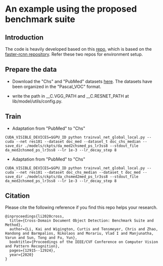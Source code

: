 # An example using the proposed benchmark suite


## Introduction
The code is heavily developed based on this [repo](https://github.com/VisionLearningGroup/DA_Detection), which is based on 
the [faster-rcnn repository](https://github.com/jwyang/faster-rcnn.pytorch). Refer these two repos for environment setup. 

## Prepare the data
* Download the "Chs" and "PubMed" datasets [here](https://drive.google.com/file/d/1m4ns2gbl3d4fcms5Ta6IS80g964sn_b2/view?usp=sharing). The datasets have been organized in the "Pascal_VOC" format.

* write the path in __C.VGG_PATH and __C.RESNET_PATH at lib/model/utils/config.py.


## Train
* Adaptation from "PubMed" to "Chs"
```
CUDA_VISIBLE_DEVICES=$GPU_ID python trainval_net_global_local.py --cuda --net res101 --dataset doc_med --dataset_t doc_chs_median --save_dir ./models/ckpts/da_med2chsmed_ps_lr3ss8 --stdout_file da_med2chsmed_ps_lr3ss8 --lr 1e-3 --lr_decay_step 8
```

* Adaptation from "PubMed" to "Chs"
```
CUDA_VISIBLE_DEVICES=$GPU_ID python trainval_net_global_local.py --cuda --net res101 --dataset doc_chs_median --dataset_t doc_med --save_dir ./models/ckpts/da_chsmed2med_ps_lr3ss8 --stdout_file da_med2chsmed_ps_lr3ss8 --lr 1e-3 --lr_decay_step 8
```

## Citation
Please cite the following reference if you find this repo helps your research.

```
@inproceedings{li2020cross,
  title={Cross-Domain Document Object Detection: Benchmark Suite and Method},
  author={Li, Kai and Wigington, Curtis and Tensmeyer, Chris and Zhao, Handong and Barmpalios, Nikolaos and Morariu, Vlad I and Manjunatha, Varun and Sun, Tong and Fu, Yun},
  booktitle={Proceedings of the IEEE/CVF Conference on Computer Vision and Pattern Recognition},
  pages={12915--12924},
  year={2020}
}
```


